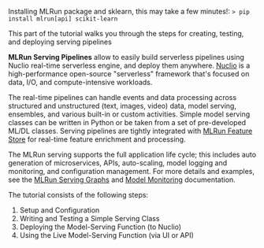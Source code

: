 Installing MLRun package and sklearn, this may take a few minutes!: `> pip install mlrun[api] scikit-learn`

This part of the tutorial walks you through the steps for creating, testing, and deploying serving pipelines 

**MLRun Serving Pipelines** allow to easily build serverless pipelines using Nuclio real-time serverless engine, and deploy them anywhere.
[Nuclio](https://nuclio.io/) is a high-performance open-source "serverless" framework that's focused on data, I/O, and compute-intensive workloads.

The real-time pipelines can handle events and data processing across structured and unstructured (text, images, video) data, 
model serving, ensembles, and various built-in or custom activities.
Simple model serving classes can be written in Python or be taken from a set of pre-developed ML/DL classes.
Serving pipelines are tightly integrated with [MLRun Feature Store](https://docs.mlrun.org/en/stable/feature-store/feature-store.html) 
for real-time feature enrichment and processing.

The MLRun serving supports the full application life cycle;
this includes auto generation of microservices, APIs, auto-scaling, model logging and monitoring, and configuration management.
For more details and examples, see the [MLRun Serving Graphs](https://docs.mlrun.org/en/stable/serving/serving-graph.html) 
and [Model Monitoring](https://docs.mlrun.org/en/stable/model_monitoring/index.html) documentation.

The tutorial consists of the following steps:

1. Setup and Configuration
2. Writing and Testing a Simple Serving Class
3. Deploying the Model-Serving Function (to Nuclio)
4. Using the Live Model-Serving Function (via UI or API)

